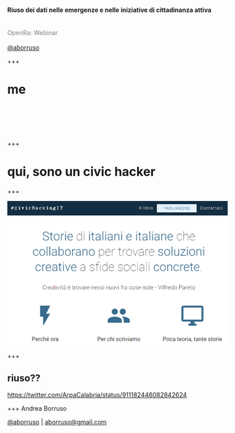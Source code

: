 #### Riuso dei dati nelle emergenze e nelle iniziative di cittadinanza attiva
<br>
<span style="color:gray">OpenRa: Webinar</span>
<br>
<span style="color:gray"></span>
<br>
<span style="color:gray"><a href="https://twitter.com/aborruso" target="_blank">@aborruso</a></span>

+++

# me

<span style="color:white">Sono un geomatico</span>

<span style="color:white">Mi occupo rilevamento e trattamento informatico
dei dati relativi alla terra e all’ambiente.</span>

+++

# qui, sono un civic hacker

+++

[![Foo](./imgs/civicHacking.png)](http://civichacking.it)

+++

## riuso??

https://twitter.com/ArpaCalabria/status/911182446082842624

+++
Andrea Borruso

[@aborruso](https://twitter.com/aborruso) | [aborruso@gmail.com](mailto:aborruso@gmail.com)